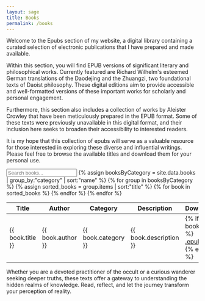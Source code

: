 ```yaml
---
layout: sage
title: Books
permalink: /books
---
```


Welcome to the Epubs section of my website, a digital library containing a curated selection of electronic publications that I have prepared and made available.

Within this section, you will find EPUB versions of significant literary and philosophical works. Currently featured are Richard Wilhelm's esteemed German translations of the Daodejing and the Zhuangzi, two foundational texts of Daoist philosophy. These digital editions aim to provide accessible and well-formatted versions of these important works for scholarly and personal engagement.

Furthermore, this section also includes a collection of works by Aleister Crowley that have been meticulously prepared in the EPUB format. Some of these texts were previously unavailable in this digital format, and their inclusion here seeks to broaden their accessibility to interested readers.

It is my hope that this collection of epubs will serve as a valuable resource for those interested in exploring these diverse and influential writings. Please feel free to browse the available titles and download them for your personal use.

<section class="category-posts">
  <input type="text" id="bookSearchTable" placeholder="Search books..." />

  <table>
    <thead>
      <tr>
        <th>Title</th>
        <th>Author</th>
        <th>Category</th>
        <th>Description</th>
        <th>Download</th>
      </tr>
    </thead>
    <tbody>
      {% assign booksByCategory = site.data.books | group_by:"category" | sort:"name" %}
      {% for group in booksByCategory %}
        {% assign sorted_books = group.items | sort:"title" %}
        {% for book in sorted_books %}
          <tr class="book-item-table" id="{{ book.title | slugify }}">
            <td data-label="Title">{{ book.title }}</td>
            <td data-label="Author">{{ book.author }}</td>
            <td data-label="Category">{{ book.category }}</td>
            <td data-label="Description">{{ book.description }}</td>
            <td data-label="Download">
              {% if book.file %}
                <div class="book-download-wrapper">
                  <a href="{{ book.file | relative_url }}" download class="book-download">
                            .epub
                            <!--
                    <img src="{{ '/assets/img/sage/download-solid.svg' | relative_url }}" alt="Download">
                            -->
                  </a>
                </div>
              {% endif %}
            </td>
          </tr>
        {% endfor %}
      {% endfor %}
    </tbody>
  </table>
</section>

<script>
// Basic JavaScript for table search (This is a simplified version)
document.getElementById("bookSearchTable").addEventListener("keyup", function() {
  var filter = this.value.toLowerCase();
  var table = document.querySelector("table");
  var rows = table.getElementsByTagName("tr");

  for (var i = 1; i < rows.length; i++) { // Start from index 1 to skip the header row
    var cells = rows[i].getElementsByTagName("td");
    var found = false;
    for (var j = 0; j < cells.length; j++) {
      if (cells[j].textContent.toLowerCase().indexOf(filter) > -1) {
        found = true;
        break;
      }
    }
    if (found) {
      rows[i].style.display = "";
    } else {
      rows[i].style.display = "none";
    }
  }
});
</script>

Whether you are a devoted practitioner of the occult or a curious wanderer seeking deeper truths, these texts offer a gateway to understanding the hidden realms of knowledge. Read, reflect, and let the journey transform your perception of reality.
